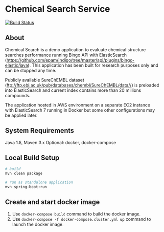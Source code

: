 ﻿# Chemical Search Service

[![Build Status](https://travis-ci.com/ArqiSoft/crystal-file-search-service.svg?branch=master)](https://travis-ci.com/ArqiSoft/crystal-file-search-service)

## About

Chemical Search is a demo application to evaluate chemical structure searches performance running Bingo API with ElasticSearch (<https://github.com/epam/Indigo/tree/master/api/plugins/bingo-elastic/java>). This application has been built for research purposes only and can be stopped any time.

Publicly available SureChEMBL dataset (<ftp://ftp.ebi.ac.uk/pub/databases/chembl/SureChEMBL/data//>) is preloaded into ElasticSearch and current index contains more than 20 millions compounds.

The application hosted in AWS environment on a separate EC2 instance with ElasticSearch 7 running in Docker but some other configurations may be applied later.

## System Requirements

Java 1.8, Maven 3.x
Optional: docker, docker-compose

## Local Build Setup

```bash
# build
mvn clean package

# run as standalone application
mvn spring-boot:run
```

## Create and start docker image

1. Use `docker-compose build` command to build the docker image.
2. Use `docker-compose -f docker-compose.cluster.yml up` command to launch the docker image.
